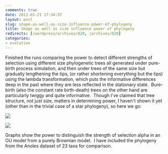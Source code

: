 ```yaml
---
comments: true
date: 2011-01-21 17:34:57
layout: post
slug: shape-as-well-as-size-influence-power-of-phylogeny
title: Shape as well as size influence power of phylogeny
redirects: [/wordpress/archives/820, /archives/820]
categories:
- evolution
---
```


Finished the runs comparing the power to detect different strengths of selection using different size phylogenetic trees all generated under pure-birth process simulation, and then under trees of the same size but gradually lengthening the tips, (or rather shortening everything but the tips) using the lambda transformation, which puts the informative differences deep in the past where they are less reflected in the stationary state.  Bure-birth (also the constant rate birth-death) trees on the other hand are particularly twiggy and quite informative.  Though I've claimed that tree structure, not just size, matters in determining power, I haven't shown it yet (other than in the trivial case of a star phylogeny), so here we go:

![]( http://farm6.staticflickr.com/5121/5376804358_12cd91f9cd_o.png )


![]( http://farm6.staticflickr.com/5006/5376203207_741f2818ba_o.png )


Graphs show the power to distinguish the strength of selection alpha in an OU model from a purely Brownian model.  I have included the phylogeny from the Anoles dataset of 23 taxa for comparison.
